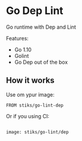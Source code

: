 # Go Dep Lint
Go runtime with Dep and Lint

Features:

* Go 1.10
* Golint
* Go Dep out of the box

## How it works

Use om ypur image:
```
FROM stiks/go-lint-dep
```


Or if you using CI:
```

image: stiks/go-lint/dep

```
